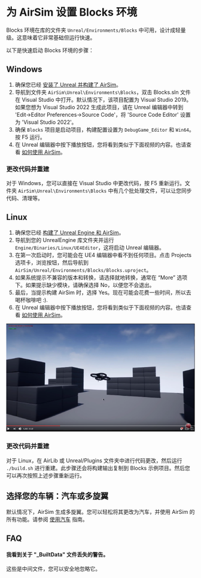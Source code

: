 # 为 AirSim 设置 Blocks 环境

Blocks 环境在库的文件夹 `Unreal/Environments/Blocks` 中可用，设计成轻量级。这意味着它非常基础但运行快速。

以下是快速启动 Blocks 环境的步骤：

## Windows

1. 确保您已经 [安装了 Unreal 并构建了 AirSim](build_windows.md)。
2. 导航到文件夹 `AirSim\Unreal\Environments\Blocks`，双击 Blocks.sln 文件在 Visual Studio 中打开。默认情况下，该项目配置为 Visual Studio 2019。如果您想为 Visual Studio 2022 生成此项目，请在 Unreal 编辑器中转到 'Edit->Editor Preferences->Source Code'，将 'Source Code Editor' 设置为 'Visual Studio 2022'。
3. 确保 `Blocks` 项目是启动项目，构建配置设置为 `DebugGame_Editor` 和 `Win64`。按 F5 运行。
4. 在 Unreal 编辑器中按下播放按钮，您将看到类似于下面视频的内容。也请查看 [如何使用 AirSim](https://github.com/Microsoft/AirSim/#how-to-use-it)。

### 更改代码并重建
对于 Windows，您可以直接在 Visual Studio 中更改代码，按 F5 重新运行。文件夹 `AirSim\Unreal\Environments\Blocks` 中有几个批处理文件，可以让您同步代码、清理等。

## Linux
1. 确保您已经 [构建了 Unreal Engine 和 AirSim](build_linux.md)。
2. 导航到您的 UnrealEngine 库文件夹并运行 `Engine/Binaries/Linux/UE4Editor`，这将启动 Unreal 编辑器。
3. 在第一次启动时，您可能会在 UE4 编辑器中看不到任何项目。点击 Projects 选项卡，浏览按钮，然后导航到 `AirSim/Unreal/Environments/Blocks/Blocks.uproject`。
4. 如果系统提示不兼容的版本和转换，请选择就地转换，通常在 “More” 选项下。如果提示缺少模块，请确保选择 No，以便您不会退出。
5. 最后，当提示构建 AirSim 时，选择 Yes。现在可能会花费一些时间，所以去喝杯咖啡吧 :).
6. 在 Unreal 编辑器中按下播放按钮，您将看到类似于下面视频的内容。也请查看 [如何使用 AirSim](https://github.com/microsoft/AirSim/#how-to-use-it)。

[![Blocks 演示视频](images/blocks_video.png)](https://www.youtube.com/watch?v=-r_QGaxMT4A)

### 更改代码并重建
对于 Linux，在 AirLib 或 Unreal/Plugins 文件夹中进行代码更改，然后运行 `./build.sh` 进行重建。此步骤还会将构建输出复制到 Blocks 示例项目。然后您可以再次按照上述步骤重新运行。

## 选择您的车辆：汽车或多旋翼
默认情况下，AirSim 生成多旋翼。您可以轻松将其更改为汽车，并使用 AirSim 的所有功能。请参阅 [使用汽车](using_car.md) 指南。

## FAQ
#### 我看到关于 "_BuiltData" 文件丢失的警告。
这些是中间文件，您可以安全地忽略它。